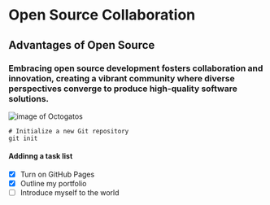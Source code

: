 # Open Source Collaboration

## Advantages of Open Source

### Embracing open source development fosters collaboration and innovation, creating a vibrant community where diverse perspectives converge to produce high-quality software solutions.

![image of Octogatos](https://octodex.github.com/images/Octogatos.png)

```
# Initialize a new Git repository
git init
```

#### Addinng a task list

- [x] Turn on GitHub Pages
- [x] Outline my portfolio
- [ ] Introduce myself to the world
